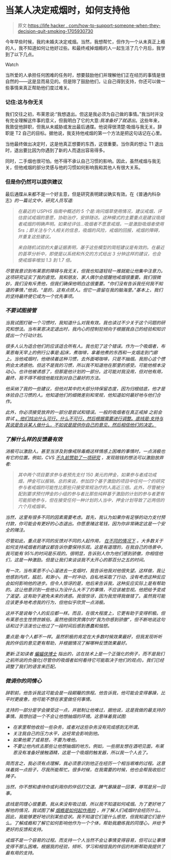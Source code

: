 # 当某人决定戒烟时，如何支持他

> 原文:[https://life hacker . com/how-to-support-someone-when-they-decision-quit-smoking-1705930730](https://lifehacker.com/how-to-support-someone-when-they-decide-to-quit-smoking-1705930730)

今年早些时候，我的未婚夫决定戒烟。当然，我想帮忙，但作为一个从未真正上瘾的人，我不知道如何让他好过些。和最终戒掉烟瘾的人一起生活了几个月后，我学到了以下几点。

Watch

当所爱的人承担任何困难的任务时，想要鼓励他们并理解他们正在经历的事情是很自然的——这是显而易见的。但是除了鼓励他们，让自己得到支持，你还可以做一些事情来真正帮助他们度过难关。

### **记住:这与你无关**

我们交往之初，布莱恩说:“我想退出。但这是我必须为自己做的事情。”我当时并没有完全理解这件事的意义，但我明白了它的大意:*我准备好了就退出*。这些年来，我敦促他辞职，但我从未威胁或发出最后通牒。他说得很清楚:吸烟与我无关。辞职是 T2 自己的目标。据他说，我支持他戒烟的第一个方法是把这句话记在心里。

当他最终做出决定时，这是他真正想要的东西，这很重要。当你真的想让 T1 退出时，退出要比因为你遇到了新的人而退出容易得多。

同时，二手烟也很可怕。他不得不承认自己习惯的影响。因此，虽然戒烟与我无关，但他戒烟的部分灵感与他的习惯如何影响我和其他人有很大关系。

### 但是你仍然可以提供建议

最后通牒从来都不是一个好主意，但是研究表明建议确实有效。在《普通内科杂志》[](http://www.ncbi.nlm.nih.gov/pmc/articles/PMC1494968/)*的一篇论文中，研究人员写道:*

> *在最近的 USPHS 指南中概述的 5 个是:询问烟草使用情况，建议戒烟，评估尝试戒烟的意愿，协助治疗，安排随访。这种模式的主要重点是建议吸烟者戒烟的明确声明。如果经评估...吸烟者不愿意戒烟，一是激励吸烟者使用 5rs；即关注与个人相关的信息，吸烟的风险，戒烟的回报，戒烟的障碍，并重复这些建议。*
> 
> *来自随机试验的大量证据表明，基于这些模型的简短建议是有效的。在最近的荟萃分析中，即使是以系统和外交的方式给出 3 分钟这样的建议，也会使戒烟率增加 1.3 到 1.7 倍。*

*尽管我意识到布莱恩的障碍与我无关，但我也知道轻轻一推就能让他集中注意力。这项研究证实了我的直觉。我和朋友、家人偶尔会提醒他戒烟很重要。我们很微妙，我们没有斥责他，但我们确保他明白这很重要。“你们没有告诉我任何我不知道的事情，”他说。“是的，这有点烦人。但它一直留在我的脑海里。”基本上，我们的坚持最终使它成为一个优先事项。*

### *不要试图接管*

*当我试图打破一个习惯时，我知道什么对我有效。我也读过不少关于这个问题的研究和想法。当布莱恩决定退出时，我内心的控制狂倾向于根据我自己的经验和知识提出一个行动计划。*

*很多人认为适合他们的应该适合所有人。我也犯了这个错误。作为一个吸烟者，布莱恩每天早上的例行公事是:起床，煮咖啡，拿着他煮的东西和一支烟走到门廊上。当他戒烟时，他继续着这种习惯，去外面喝咖啡，只是不抽烟。我担心这个惯例会太诱惑他。但这不是我的习惯，所以我不知道他在那里的感受。可能他根本没动心。也许他被诱惑了，但那是他计划的一部分。这可能对我没用，但对他有用，最终，我不得不相信他能找到对自己最好的方法。*

*他采纳了我的一些建议，但他对其中的大部分持保留态度，因为归根结底，他才是体验自己习惯的人。他知道他们的细微差别和常规，他知道如何最好地与他们合作。*

*此外，你必须接受放弃的一部分是尝试和错误。一般的吸烟者在真正戒掉 之前会尝试 [。他们找出什么可行，什么不可行，然后根据需要进行调整。底线是:支持与其说是告诉某人做什么，不如说是提供你自己的意见，然后相信他们的决定。](http://www.ctri.wisc.edu/Publications/publications/HowSmokersQuit.pdf)*

### *了解什么样的反馈最有效*

*消极可以激励人。甚至当涉及到像戒除毒瘾这样情感上困难的事情时，一点消极也有它的位置。例如，CVS [不久前赞助了一项研究](http://www.cvshealth.com/newsroom/press-releases/corporate-info-events/cvs-health-research-institute-study-finds-smoking) ，发现赔钱的想法可以激励放弃者:*

> *其中两个项目要求参与者预先支付 150 美元的押金，如果参与者成功戒烟，押金可以报销。总的来说，参加四个基于激励的项目中任何一个的研究参与者戒烟的可能性比那些只接受常规治疗的人高近三倍。此外，尽管被分配到要求预付押金的小组的参与者比那些纯粹基于激励的计划的参与者更有可能拒绝参与，但在接受任何一种计划的人当中，押金计划导致了近两倍的六个月戒烟率。*

*当然，这里有很多不同的因素需要考虑。首先，我认为如果你有足够的动力支付预付款，你可能会有更好的心态退出。你愿意赌这笔钱，因为你非常确定这是一个安全的赌注。*

*尽管如此，重点是不同的反馈对不同的人起作用， [在不同的情况下](https://vitals.lifehacker.com/when-to-use-positive-or-negative-messages-to-motivate-y-1682834801) 。大多数关于如何支持戒烟者的建议都告诉你要保持乐观。这是有道理的，在我自己的场景中，我可能有 95%的时间是乐观的。很明显，告诉别人你为他们感到骄傲，你相信他们，这是一种激励。但是让我们来谈谈我不太开心的那百分之五的时间。*

*有一次，当布莱恩不小心溜进去一支烟时，我告诉他我对他很失望。这样做，我让他感到内疚，尴尬，和渺小。我一时冲动，自私地采取了行动，没有考虑这种反应会如何影响他的进步。但令人惊讶的是，他后来告诉我，这种反应实际上是有帮助的。这让他意识到一些他认为没什么大不了的事情，不应该被忽视。他把给予变成了渴望，这有助于避免未来的诱惑。我很惊讶，因为我觉得我做错了。虽然我可能应该更多地考虑我的行为，但他似乎欣赏一点消极。*

*这并不是说每个人的反应都一样。而且，在很大程度上，它更有助于变得积极。但布莱恩也生性愤世嫉俗。虽然他很欣赏偶尔的“我为你感到骄傲”，但不断地说这句话和过于活泼也让他过了一段时间后感到愚蠢和恼怒。*

*重点是:每个人都不一样。虽然积极的肯定在大多数时候效果最好，但我发现听听我的伴侣的意见更有帮助，并根据情况了解哪种反馈效果最好。*

**更新:正如读者* [*蝙蝠侠博士*](http://lifehacker.com/i-am-a-board-certified-behavior-analyst-and-i-have-a-sm-1706001450) *指出的，这在技术上是一个正强化的例子，而不是我们之前所说的负强化(尽管你的吸烟者如何看待它可能取决于他们的观点)。我们已经调整了我们的语言来匹配。**

### *微调你的同情心*

*辞职前，他告诉我这可能会是一段颠簸的旅程。他告诉我，他可能会变得暴躁，比平时更疲惫，他可能不想在家里做任何事情。*

*支持的一部分是学会接受这一点，并抵制让他难过，据他说，这是我做的最支持的事情。我想创造一个不会让他想抽烟的环境。这意味着我试图:*

*   *在家里帮他收拾一些杂务，或者对这些杂务没有完成感到无所谓。*
*   *关注我自己的压力水平，这经常会影响到他。*
*   *如果他累了或易怒，不要为难他。*
*   *不要让他内疚去那些让他想抽烟的地方。例如，一些朋友想在酒吧见面，布莱恩没有准备好接触酒精，这是一个吸烟的触发器，所以我一个人去了。* 

*简而言之，我必须有点理解，我必须意识到他正在经历一个相当艰难的过程。这意味着挑一点担子，尽我所能帮忙。很多时候，在我需要的时候，他也会帮我收拾烂摊子。* 

*当然，你不想和虐待你或利用你的伴侣打交道。脾气暴躁是一回事，辱骂是另一回事。*

*底线是同理心很重要。我从来没有吸过烟，所以我不知道如何戒烟。为了更好地了解他的情况，我试图了解 [烟瘾是如何起作用的](https://lifehacker.com/how-addiction-works-and-what-you-can-do-about-it-1583759577) ，并了解人们戒烟时会经历什么。因此，我能够更好地识别某些症状。我不知道它们是什么感觉，但我知道它们是什么。了解成瘾和了解它如何影响他作为一个个体，帮助我磨练我的同理心，并给予更好的反馈和支持。*

*戒烟不是一个容易的过程。而支持一个人当然不会让事情变得容易，但可以让事情变得不那么困难。根据我的经验，倾听、学习和相信我的伴侣的判断帮助我提供了最有用的支持。*